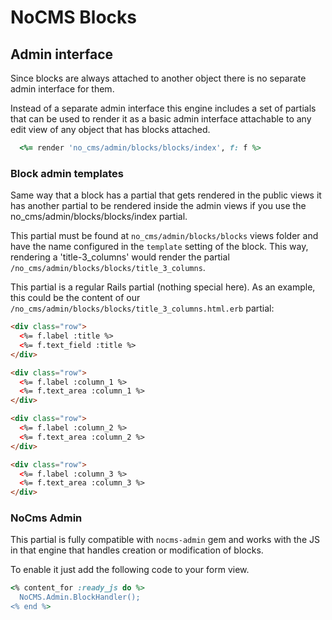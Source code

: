 # NoCMS Blocks

## Admin interface

Since blocks are always attached to another object there is no separate admin
interface for them.

Instead of a separate admin interface this engine includes a set of partials
that can be used to render it as a basic admin interface attachable to any edit
view of any object that has blocks attached.

```ruby
  <%= render 'no_cms/admin/blocks/blocks/index', f: f %>
```

### Block admin templates

Same way that a block has a partial that gets rendered in the public views it
has another partial to be rendered inside the admin views if you use the
no_cms/admin/blocks/blocks/index partial.

This partial must be found at `no_cms/admin/blocks/blocks` views folder and have
the name configured in the `template` setting of the block. This way, rendering
a 'title-3_columns' would render the partial
`/no_cms/admin/blocks/blocks/title_3_columns`.

This partial is a regular Rails partial (nothing special here). As an example,
this could be the content of our
`/no_cms/admin/blocks/blocks/title_3_columns.html.erb` partial:

```html
<div class="row">
  <%= f.label :title %>
  <%= f.text_field :title %>
</div>

<div class="row">
  <%= f.label :column_1 %>
  <%= f.text_area :column_1 %>
</div>

<div class="row">
  <%= f.label :column_2 %>
  <%= f.text_area :column_2 %>
</div>

<div class="row">
  <%= f.label :column_3 %>
  <%= f.text_area :column_3 %>
</div>
```

### NoCms Admin

This partial is fully compatible with `nocms-admin` gem and works with the JS in
that engine that handles creation or modification of blocks.

To enable it just add the following code to your form view.

```ruby
<% content_for :ready_js do %>
  NoCMS.Admin.BlockHandler();
<% end %>
```
